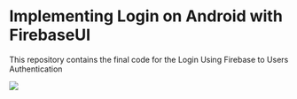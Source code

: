 Implementing Login on Android with FirebaseUI
=========================

This repository contains the final code for the Login Using Firebase to Users Authentication

![](image1.jpg)




